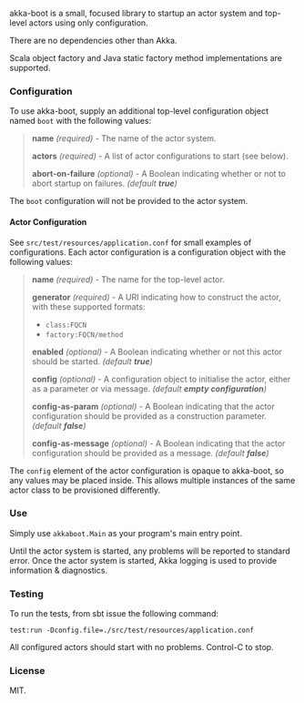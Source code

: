 akka-boot is a small, focused library to startup an actor system
and top-level actors using only configuration.

There are no dependencies other than Akka.

Scala object factory and Java static factory method implementations are supported.

### Configuration

To use akka-boot, supply an additional top-level configuration object named `boot` with the following values:

> **name** _(required)_ - The name of the actor system.
>
> **actors** _(required)_ - A list of actor configurations to start (see below).
>
> **abort-on-failure** _(optional)_ - A Boolean indicating whether or not to abort startup on failures. _(default **true**)_

The `boot` configuration will not be provided to the actor system.

#### Actor Configuration

See `src/test/resources/application.conf` for small examples of configurations. 
Each actor configuration is a configuration object with the following values:

> **name** _(required)_ - The name for the top-level actor.
>
> **generator** _(required)_ - A URI indicating how to construct the actor, with these supported formats:
>   * `class:FQCN`
>   * `factory:FQCN/method`
>
> **enabled** _(optional)_ - A Boolean indicating whether or not this actor should be started. _(default **true**)_
>
> **config** _(optional)_ - A configuration object to initialise the actor, either as a parameter or via message. _(default **empty configuration**)_
>
> **config-as-param** _(optional)_ - A Boolean indicating that the actor configuration should be provided as a construction parameter. _(default **false**)_
>
> **config-as-message** _(optional)_ - A Boolean indicating that the actor configuration should be provided as a message. _(default **false**)_

The `config` element of the actor configuration is opaque to akka-boot, so any values may be placed inside.
This allows multiple instances of the same actor class to be provisioned differently.

### Use

Simply use `akkaboot.Main` as your program's main entry point.

Until the actor system is started, any problems will be reported to standard error. Once the actor system is started, Akka logging is used to provide information & diagnostics.

### Testing

To run the tests, from sbt issue the following command:

    test:run -Dconfig.file=./src/test/resources/application.conf

All configured actors should start with no problems. Control-C to stop.

### License

MIT.
